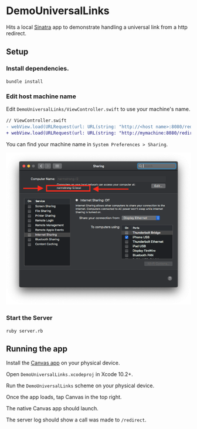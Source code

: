 # DemoUniversalLinks

Hits a local [Sinatra](http://sinatrarb.com) app to demonstrate handling a
universal link from a http redirect.

## Setup

### Install dependencies.

```
bundle install
```

### Edit host machine name

Edit `DemoUniversalLinks/ViewController.swift` to use your machine's name.

```diff
// ViewController.swift
- webView.load(URLRequest(url: URL(string: "http://<host name>:8080/redirect")!))
+ webView.load(URLRequest(url: URL(string: "http://mymachine:8080/redirect")!))
```

You can find your machine name in `System Preferences > Sharing`.

![Machine name preferences](screenshots/machine-name.png)

### Start the Server

```
ruby server.rb
```

## Running the app

Install the [Canvas app](https://apps.apple.com/us/app/canvas-student/id480883488) on your physical device.

Open `DemoUniversalLinks.xcodeproj` in Xcode 10.2+.

Run the `DemoUniversalLinks` scheme on your physical device.

Once the app loads, tap Canvas in the top right.

The native Canvas app should launch.

The server log should show a call was made to `/redirect`.
